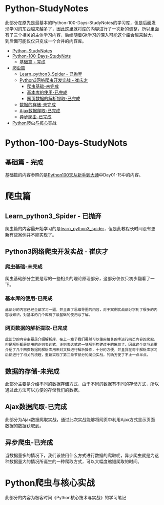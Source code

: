 # Python-StudyNotes

  此部分在原先是最基本的Python-100-Days-StudyNotes的学习库，但是后面发现学习的东西越来越多了，因此这里就将库的内容进行了一次新的调整，所以里面有了三个相关的主体学习内容，后续随着Git学习的深入可能这个库会越来越大，到后面可能仅仅只变成一个合并的内容库。

- [Python-StudyNotes](#python-studynotes)
- [Python-100-Days-StudyNots](#python-100-days-studynots)
  - [基础篇 - 完成](#基础篇---完成)
- [爬虫篇](#爬虫篇)
  - [Learn\_python3\_Spider - 已抛弃](#learn_python3_spider---已抛弃)
  - [Python3网络爬虫开发实战 - 崔庆才](#python3网络爬虫开发实战---崔庆才)
    - [爬虫基础-未完成](#爬虫基础-未完成)
    - [基本库的使用-已完成](#基本库的使用-已完成)
    - [网页数据的解析提取-已完成](#网页数据的解析提取-已完成)
  - [数据的存储-未完成](#数据的存储-未完成)
  - [Ajax数据爬取-已完成](#ajax数据爬取-已完成)
  - [异步爬虫-已完成](#异步爬虫-已完成)
- [Python爬虫与核心实战](#python爬虫与核心实战)

# Python-100-Days-StudyNots

## 基础篇 - 完成

  基础篇的内容参照的是[Python100天从新手到大师](https://github.com/jackfrued/Python-100-Days)中Day01-15中的内容。

# 爬虫篇

## Learn_python3_Spider - 已抛弃

  爬虫篇的内容最开始学习的是[learn_python3_spider](https://github.com/wistbean/learn_python3_spider)，但是此教程长时间没有更新有些案例并不能实现了。

## Python3网络爬虫开发实战 - 崔庆才

### 爬虫基础-未完成

​	爬虫基础部分主要是写的一些相关的理论原理部分，这部分仅仅只初步翻看了一下。

### 基本库的使用-已完成

 	此部分的内容已经全部学习一遍，并且画了思维导图的内容，对于案例实战部分学到了很多的内容与知识，对基本的几个库有了最基础的使用与了解。

### 网页数据的解析提取-已完成

 	此部分的内容主要是介绍解析库，在上一章节我们虽然可以使用相关的库进行网页内容的爬取，但是解析却是使用的正则表达式，正则表达式这一块解析构建过于的麻烦了，因此这个章节着重介绍了几个网页数据的解析库用来对文档进行解析操作，十分的方便，并且我在每个解析库学习后都进行了相关的梳理，重新实现了第二章节部分的爬虫实战，的确方便了不止一点半点。

## 数据的存储-未完成

​	此部分主要是介绍不同的数据存储方式，由于不同的数据有不同的存储方式，所以通过此方法可以方便的存储我们的数据。

## Ajax数据爬取-已完成

​	此部分为Ajax数据爬取实战，通过此次实战能够将网页中利用Ajax方式显示页面数据的数据获取到。

## 异步爬虫-已完成

​	当数据量多的情况下，我们该使用什么方式进行数据的爬取呢，异步爬虫就是为这种数据量大的情况所诞生的一种爬取方式，可以大幅度缩短爬取的时间。

# Python爬虫与核心实战

  此部分的内容为极客时间《Python核心技术与实战》的学习笔记


